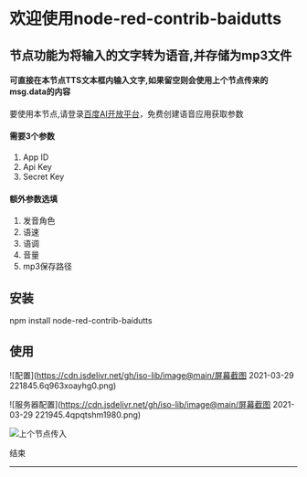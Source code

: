 
# 欢迎使用node-red-contrib-baidutts


## 节点功能为将输入的文字转为语音,并存储为mp3文件
#### 可直接在本节点TTS文本框内输入文字,如果留空则会使用上个节点传来的msg.data的内容

要使用本节点,请登录[百度AI开放平台](https://ai.baidu.com/tech/speech)，免费创建语音应用获取参数
#### 需要3个参数
1. App ID
2. Api Key
3. Secret Key


#### 额外参数选填
1. 发音角色
2. 语速
3. 语调
4. 音量
5. mp3保存路径



## 安装
npm install node-red-contrib-baidutts

## 使用

![配置](https://cdn.jsdelivr.net/gh/iso-lib/image@main/屏幕截图 2021-03-29 221845.6q963xoayhg0.png)

![服务器配置](https://cdn.jsdelivr.net/gh/iso-lib/image@main/屏幕截图 2021-03-29 221945.4qpqtshm1980.png)

![上个节点传入](https://cdn.jsdelivr.net/gh/iso-lib/image@main/dede.6z7n0jz340k0.png)


结束
****
    